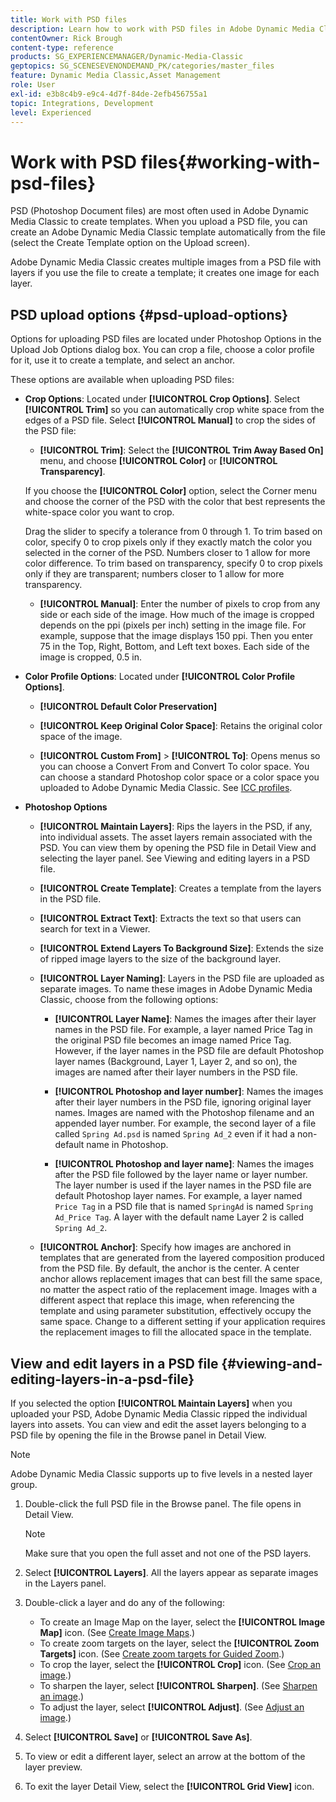 ```yaml
---
title: Work with PSD files
description: Learn how to work with PSD files in Adobe Dynamic Media Classic.
contentOwner: Rick Brough
content-type: reference
products: SG_EXPERIENCEMANAGER/Dynamic-Media-Classic
geptopics: SG_SCENESEVENONDEMAND_PK/categories/master_files
feature: Dynamic Media Classic,Asset Management
role: User
exl-id: e3b8c4b9-e9c4-4d7f-84de-2efb456755a1
topic: Integrations, Development
level: Experienced
---
```

# Work with PSD files{#working-with-psd-files}

<!--   USED TO BE AN OPTION UNDER COLOR PROFILE OPTIONS * **Convert To sRGB (default)**: Converts to sRGB (Standard Red Green Blue). sRGB is the recommended color space for displaying images on Web pages. -->

PSD (Photoshop Document files) are most often used in Adobe Dynamic Media Classic to create templates. When you upload a PSD file, you can create an Adobe Dynamic Media Classic template automatically from the file (select the Create Template option on the Upload screen).

Adobe Dynamic Media Classic creates multiple images from a PSD file with layers if you use the file to create a template; it creates one image for each layer.

## PSD upload options {#psd-upload-options}

Options for uploading PSD files are located under Photoshop Options in the Upload Job Options dialog box. You can crop a file, choose a color profile for it, use it to create a template, and select an anchor.

These options are available when uploading PSD files:

* **Crop Options**: Located under **[!UICONTROL Crop Options]**. Select **[!UICONTROL Trim]** so you can automatically crop white space from the edges of a PSD file. Select **[!UICONTROL Manual]** to crop the sides of the PSD file:

    * **[!UICONTROL Trim]**: Select the **[!UICONTROL Trim Away Based On]** menu, and choose **[!UICONTROL Color]** or **[!UICONTROL Transparency]**.

    If you choose the **[!UICONTROL Color]** option, select the Corner menu and choose the corner of the PSD with the color that best represents the white-space color you want to crop.

    Drag the slider to specify a tolerance from 0 through 1. To trim based on color, specify 0 to crop pixels only if they exactly match the color you selected in the corner of the PSD. Numbers closer to 1 allow for more color difference. To trim based on transparency, specify 0 to crop pixels only if they are transparent; numbers closer to 1 allow for more transparency.

    * **[!UICONTROL Manual]**: Enter the number of pixels to crop from any side or each side of the image. How much of the image is cropped depends on the ppi (pixels per inch) setting in the image file. For example, suppose that the image displays 150 ppi. Then you enter 75 in the Top, Right, Bottom, and Left text boxes. Each side of the image is cropped, 0.5 in.

* **Color Profile Options**: Located under **[!UICONTROL Color Profile Options]**.

    * **[!UICONTROL Default Color Preservation]**

    * **[!UICONTROL Keep Original Color Space]**: Retains the original color space of the image.

    * **[!UICONTROL Custom From]** > **[!UICONTROL To]**: Opens menus so you can choose a Convert From and Convert To color space. You can choose a standard Photoshop color space or a color space you uploaded to Adobe Dynamic Media Classic. See [ICC profiles](/help/using/icc-profiles.md).

* **Photoshop Options**

    * **[!UICONTROL Maintain Layers]**: Rips the layers in the PSD, if any, into individual assets. The asset layers remain associated with the PSD. You can view them by opening the PSD file in Detail View and selecting the layer panel. See Viewing and editing layers in a PSD file.

    * **[!UICONTROL Create Template]**: Creates a template from the layers in the PSD file.

    * **[!UICONTROL Extract Text]**: Extracts the text so that users can search for text in a Viewer.

    * **[!UICONTROL Extend Layers To Background Size]**: Extends the size of ripped image layers to the size of the background layer.

    * **[!UICONTROL Layer Naming]**: Layers in the PSD file are uploaded as separate images. To name these images in Adobe Dynamic Media Classic, choose from the following options:

        * **[!UICONTROL Layer Name]**: Names the images after their layer names in the PSD file. For example, a layer named Price Tag in the original PSD file becomes an image named Price Tag. However, if the layer names in the PSD file are default Photoshop layer names (Background, Layer 1, Layer 2, and so on), the images are named after their layer numbers in the PSD file. <!-- not their default layer names -->

        * **[!UICONTROL Photoshop and layer number]**: Names the images after their layer numbers in the PSD file, ignoring original layer names. Images are named with the Photoshop filename and an appended layer number. For example, the second layer of a file called `Spring Ad.psd` is named `Spring Ad_2` even if it had a non-default name in Photoshop.

        * **[!UICONTROL Photoshop and layer name]**: Names the images after the PSD file followed by the layer name or layer number. The layer number is used if the layer names in the PSD file are default Photoshop layer names. For example, a layer named `Price Tag` in a PSD file that is named `SpringAd` is named `Spring Ad_Price Tag`. A layer with the default name Layer 2 is called `Spring Ad_2`.

    * **[!UICONTROL Anchor]**: Specify how images are anchored in templates that are generated from the layered composition produced from the PSD file. By default, the anchor is the center. A center anchor allows replacement images that can best fill the same space, no matter the aspect ratio of the replacement image. Images with a different aspect that replace this image, when referencing the template and using parameter substitution, effectively occupy the same space. Change to a different setting if your application requires the replacement images to fill the allocated space in the template.

## View and edit layers in a PSD file {#viewing-and-editing-layers-in-a-psd-file}

If you selected the option **[!UICONTROL Maintain Layers]** when you uploaded your PSD, Adobe Dynamic Media Classic ripped the individual layers into assets. You can view and edit the asset layers belonging to a PSD file by opening the file in the Browse panel in Detail View.

>[!NOTE]
>
>Adobe Dynamic Media Classic supports up to five levels in a nested layer group.

1. Double-click the full PSD file in the Browse panel. The file opens in Detail View.

    >[!NOTE]
    >
    >Make sure that you open the full asset and not one of the PSD layers.

1. Select **[!UICONTROL Layers]**. All the layers appear as separate images in the Layers panel.
1. Double-click a layer and do any of the following:

    * To create an Image Map on the layer, select the **[!UICONTROL Image Map]** icon. (See [Create Image Maps](creating-image-maps.md#creating_image_maps).)
    * To create zoom targets on the layer, select the **[!UICONTROL Zoom Targets]** icon. (See [Create zoom targets for Guided Zoom](creating-zoom-targets-guided-zoom.md#creating_zoom_targets_for_guided_zoom).)
    * To crop the layer, select the **[!UICONTROL Crop]** icon. (See [Crop an image](cropping-image.md#cropping_an_image).)
    * To sharpen the layer, select **[!UICONTROL Sharpen]**. (See [Sharpen an image](sharpening-image.md#sharpening_an_image).)
    * To adjust the layer, select **[!UICONTROL Adjust]**. (See [Adjust an image](adjusting-image.md#adjusting_an_image).)

1. Select **[!UICONTROL Save]** or **[!UICONTROL Save As]**.
1. To view or edit a different layer, select an arrow at the bottom of the layer preview.
1. To exit the layer Detail View, select the **[!UICONTROL Grid View]** icon.
